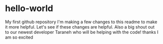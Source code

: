# hello-world
My first github repository
I'm making a few changes to this readme to make it more helpful. 
Let's see if these changes are helpful. Also a big shout out to our newest 
developer Taraneh who will be helping with the code! 
thanks I am so excited

